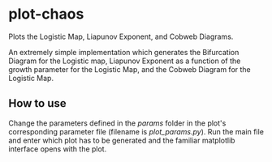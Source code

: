 # plot-chaos
Plots the Logistic Map, Liapunov Exponent, and Cobweb Diagrams.

An extremely simple implementation which generates the Bifurcation Diagram for the Logistic map, Liapunov Exponent as a function of the growth parameter for the Logistic Map, and the Cobweb Diagram for the Logistic Map.

## How to use
Change the parameters defined in the _params_ folder in the plot's corresponding parameter file (filename is _plot_params.py_).
Run the main file and enter which plot has to be generated and the familiar matplotlib interface opens with the plot.
